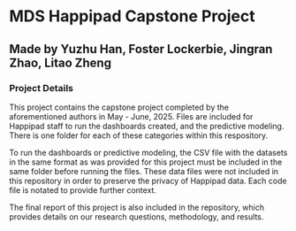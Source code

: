 # MDS Happipad Capstone Project

## Made by Yuzhu Han, Foster Lockerbie, Jingran Zhao, Litao Zheng

### Project Details

This project contains the capstone project completed by the aforementioned authors in May - June, 2025. Files are included for Happipad staff to run the dashboards created, and the predictive modeling. There is one folder for each of these categories within this respository. 

To run the dashboards or predictive modeling, the CSV file with the datasets in the same format as was provided for this project must be included in the same folder before running the files. These data files were not included in this repository in order to preserve the privacy of Happipad data. Each code file is notated to provide further context.

The final report of this project is also included in the repository, which provides details on our research questions, methodology, and results. 
